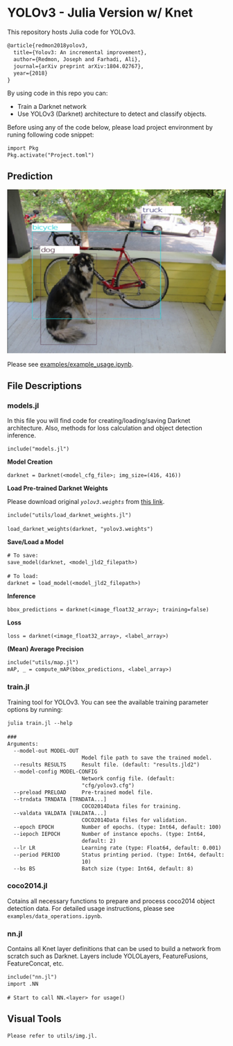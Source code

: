 # YOLOv3 - Julia Version w/ Knet
This repository hosts Julia code for YOLOv3.

```
@article{redmon2018yolov3,
  title={Yolov3: An incremental improvement},
  author={Redmon, Joseph and Farhadi, Ali},
  journal={arXiv preprint arXiv:1804.02767},
  year={2018}
}
```

By using code in this repo you can:
- Train a Darknet network
- Use YOLOv3 (Darknet) architecture to detect and classify objects.

Before using any of the code below, please load project environment by runing following code snippet:
```
import Pkg
Pkg.activate("Project.toml")
```

## Prediction

![YOLOv3 Dog Prediction](data/dog_predicted.png "YOLOv3 Dog Prediction")


Please see [examples/example_usage.ipynb](examples/example_usage.ipynb).

## File Descriptions
### models.jl
In this file you will find code for creating/loading/saving Darknet architecture. Also, methods for loss calculation and object detection inference.

```
include("models.jl")
```

__Model Creation__
```
darknet = Darknet(<model_cfg_file>; img_size=(416, 416))
```

__Load Pre-trained Darknet Weights__

Please download original *`yolov3.weights`* from [this link](https://pjreddie.com/media/files/yolov3.weights).

```
include("utils/load_darknet_weights.jl")

load_darknet_weights(darknet, "yolov3.weights")
```

__Save/Load a Model__
```
# To save:
save_model(darknet, <model_jld2_filepath>)

# To load:
darknet = load_model(<model_jld2_filepath>)
```

__Inference__
```
bbox_predictions = darknet(<image_float32_array>; training=false)
```

__Loss__
```
loss = darknet(<image_float32_array>, <label_array>)
```

__(Mean) Average Precision__
```
include("utils/map.jl")
mAP, _ = compute_mAP(bbox_predictions, <label_array>)
```

### train.jl
Training tool for YOLOv3. You can see the available training parameter options by running:
```
julia train.jl --help

###
Arguments:
  --model-out MODEL-OUT
                        Model file path to save the trained model.
  --results RESULTS     Result file. (default: "results.jld2")
  --model-config MODEL-CONFIG
                        Network config file. (default:
                        "cfg/yolov3.cfg")
  --preload PRELOAD     Pre-trained model file.
  --trndata TRNDATA [TRNDATA...]
                        COCO2014Data files for training.
  --valdata VALDATA [VALDATA...]
                        COCO2014Data files for validation.
  --epoch EPOCH         Number of epochs. (type: Int64, default: 100)
  --iepoch IEPOCH       Number of instance epochs. (type: Int64,
                        default: 2)
  --lr LR               Learning rate (type: Float64, default: 0.001)
  --period PERIOD       Status printing period. (type: Int64, default:
                        10)
  --bs BS               Batch size (type: Int64, default: 8)

```

### coco2014.jl
Cotains all necessary functions to prepare and process coco2014 object detection data. For detailed usage instructions, please see `examples/data_operations.ipynb`.

### nn.jl
Contains all Knet layer definitions that can be used to build a network from scratch such as Darknet. Layers include YOLOLayers, FeatureFusions, FeatureConcat, etc.

```
include("nn.jl")
import .NN

# Start to call NN.<layer> for usage()
```

## Visual Tools
```
Please refer to utils/img.jl.
```
